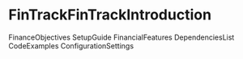 # FinTrackFinTrackIntroduction
FinanceObjectives
SetupGuide
FinancialFeatures
DependenciesList
CodeExamples
ConfigurationSettings
